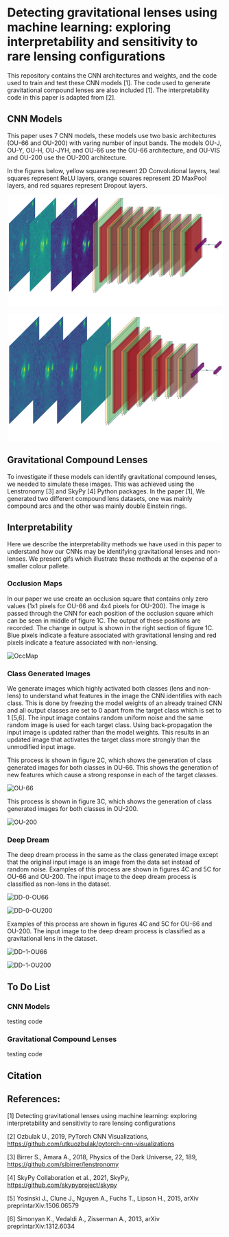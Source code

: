 # Detecting gravitational lenses using machine learning: exploring interpretability and sensitivity to rare lensing configurations
This repository contains the CNN architectures and weights, and the code used to train and test these CNN models [1]. The code used to generate gravitational compound lenses are also included [1]. The interpretability code in this paper is adapted from [2]. 


## CNN Models
This paper uses 7 CNN models, these models use two basic architectures (OU-66 and OU-200) with varing number of input bands. The models OU-J, OU-Y, OU-H, OU-JYH, and OU-66 use the OU-66 architecture, and OU-VIS and OU-200 use the OU-200 architecture. 

In the figures below, yellow squares represent 2D Convolutional layers, teal squares represent ReLU layers, orange squares represent 2D MaxPool layers, and red squares represent Dropout layers.

![OU-66](https://github.com/JoshWilde/LensFindery-McLensFinderFace/blob/main/CNN%20Models/OU-66_3-1.png)


![OU-200](https://github.com/JoshWilde/LensFindery-McLensFinderFace/blob/main/CNN%20Models/OU-200-4BANDS-CLEAR_3-1.png)



## Gravitational Compound Lenses
To investigate if these models can identify gravitational compound lenses, we needed to simulate these images. This was achieved using the Lenstronomy [3] and SkyPy [4] Python packages. In the paper [1], We generated two different compound lens datasets, one was mainly compound arcs and the other was mainly double Einstein rings.

## Interpretability
Here we describe the interpretability methods we have used in this paper to understand how our CNNs may be identifying gravitational lenses and non-lenses. We present gifs which illustrate these methods at the expense of a smaller colour pallete. 

### Occlusion Maps
In our paper we use create an occlusion square that contains only zero values (1x1 pixels for OU-66 and 4x4 pixels for OU-200). The image is passed through the CNN for each position of the occlusion square which can be seen in middle of figure 1C. The output of these positions are recorded. The change in output is shown in the right section of figure 1C. Blue pixels indicate a feature associated with gravitational lensing and red pixels indicate a feature associated with non-lensing.

![OccMap](https://github.com/JoshWilde/LensFindery-McLensFinderFace/blob/main/Interpretability/Images/OccMap_GitHub.gif)


### Class Generated Images
We generate images which highly activated both classes (lens and non-lens) to understand what features in the image the CNN identifies with each class. This is done by freezing the model weights of an already trained CNN and all output classes are set to 0 apart from the target class which is set to 1 [5,6]. The input image contains random uniform noise and the same random image is used for each target class. Using back-propagation the input image is updated rather than the model weights. This results in an updated image that activates the target class more strongly than the unmodified input image. 

This process is shown in figure 2C, which shows the generation of class generated images for both classes in OU-66. This shows the generation of new features which cause a strong response in each of the target classes.

![OU-66](https://github.com/JoshWilde/LensFindery-McLensFinderFace/blob/main/Interpretability/Images/ClassActivationGif_OU66.gif)

This process is shown in figure 3C, which shows the generation of class generated images for both classes in OU-200.

![OU-200](https://github.com/JoshWilde/LensFindery-McLensFinderFace/blob/main/Interpretability/Images/ClassActivationGif_OU200.gif)

### Deep Dream
The deep dream process in the same as the class generated image except that the original input image is an image from the data set instead of random noise. Examples of this process are shown in figures 4C and 5C for OU-66 and OU-200. The input image to the deep dream process is classified as non-lens in the dataset.

![DD-0-OU66](https://github.com/JoshWilde/LensFindery-McLensFinderFace/blob/main/Interpretability/Images/DeepDreamImagesGif_252473_OU66.gif)

![DD-0-OU200](https://github.com/JoshWilde/LensFindery-McLensFinderFace/blob/main/Interpretability/Images/DeepDreamImagesGif_252473_OU200.gif)

Examples of this process are shown in figures 4C and 5C for OU-66 and OU-200. The input image to the deep dream process is classified as a gravitational lens in the dataset.

![DD-1-OU66](https://github.com/JoshWilde/LensFindery-McLensFinderFace/blob/main/Interpretability/Images/DeepDreamImagesGif_250952_OU66.gif)

![DD-1-OU200](https://github.com/JoshWilde/LensFindery-McLensFinderFace/blob/main/Interpretability/Images/DeepDreamImagesGif_250952_OU200.gif)

## To Do List
### CNN Models

testing code

### Gravitational Compound Lenses

testing code



## Citation


## References:
[1] Detecting gravitational lenses using machine learning: exploring interpretability and sensitivity to rare lensing configurations

[2] Ozbulak U., 2019, PyTorch CNN Visualizations, https://github.com/utkuozbulak/pytorch-cnn-visualizations 

[3] Birrer S., Amara A., 2018, Physics of the Dark Universe, 22, 189, https://github.com/sibirrer/lenstronomy

[4] SkyPy Collaboration et al., 2021, SkyPy, https://github.com/skypyproject/skypy

[5] Yosinski J., Clune J., Nguyen A., Fuchs T., Lipson H., 2015, arXiv preprintarXiv:1506.06579

[6] Simonyan  K.,  Vedaldi  A.,  Zisserman  A.,  2013,  arXiv  preprintarXiv:1312.6034
